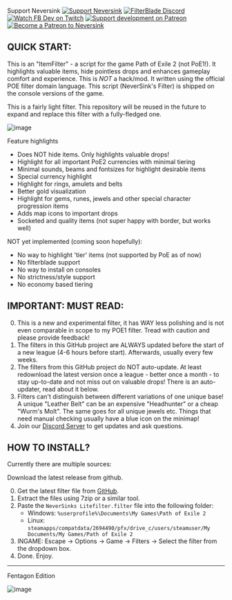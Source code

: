 Support Neversink
[![Support Neversink](https://img.shields.io/badge/twitter-grey.svg?style=for-the-badge&logo=twitter)](https://twitter.com/NeverSinkDev) [![FilterBlade Discord](https://img.shields.io/badge/discord-grey.svg?style=for-the-badge&logo=discord)](https://discord.gg/zFEx92a) [![Watch FB Dev on Twitch](https://img.shields.io/badge/twitch-grey.svg?style=for-the-badge&logo=twitch)](https://twitch.tv/neversink) [![Support development on Patreon](https://img.shields.io/badge/patreon-grey.svg?style=for-the-badge&logo=patreon)](https://www.patreon.com/Neversink)
[![Become a Patreon to Neversink](https://img.shields.io/badge/patreon-%F0%9F%8E%AF-orange.svg)](https://www.patreon.com/Neversink)

## **QUICK START:**

This is an "ItemFilter" - a script for the game Path of Exile 2 (not PoE1!). It highlights valuable items, hide pointless drops and enhances gameplay comfort and experience.
This is *NOT* a hack/mod. It written using the official POE filter domain language. This script (NeverSink's Filter) is shipped on the console versions of the game.

This is a fairly light filter. This repository will be reused in the future to expand and replace this filter with a fully-fledged one.

![image](https://github.com/user-attachments/assets/8a8addae-5bcf-44f6-8144-c163e04b821a)

Feature highlights
- Does NOT hide items. Only highlights valuable drops!
- Highlight for all important PoE2 currencies with minimal tiering
- Minimal sounds, beams and fontsizes for highlight desirable items
- Special currency highlight
- Highlight for rings, amulets and belts
- Better gold visualization
- Highlight for gems, runes, jewels and other special character progression items
- Adds map icons to important drops
- Socketed and quality items (not super happy with border, but works well)

NOT yet implemented (coming soon hopefully):
- No way to highlight 'tier' items (not supported by PoE as of now)
- No filterblade support
- No way to install on consoles
- No strictness/style support
- No economy based tiering

## **IMPORTANT: MUST READ:**

0) This is a new and experimental filter, it has WAY less polishing and is not even comparable in scope to my POE1 filter. Tread with caution and please provide feedback! 
1) The filters in this GitHub project are ALWAYS updated before the start of a new league (4-6 hours before start). Afterwards, usually every few weeks.
2) The filters from this GitHub project do NOT auto-update. At least redownload the latest version once a league - better once a month - to stay up-to-date and not miss out on valuable drops! There is an auto-updater, read about it below.
3) Filters can't distinguish between different variations of one unique base! A unique "Leather Belt" can be an expensive "Headhunter" or a cheap "Wurm's Molt". The same goes for all unique jewels etc. Things that need manual checking usually have a blue icon on the minimap!
4) Join our [Discord Server](https://discord.gg/zFEx92a) to get updates and ask questions.

## **HOW TO INSTALL?**

Currently there are multiple sources:

Download the latest release from github.

0) Get the latest filter file from [GitHub](https://github.com/NeverSinkDev/NeverSink-PoE2litefilter/releases/latest).
1) Extract the files using 7zip or a similar tool.
2) Paste the `NeverSinks Litefilter.filter` file into the following folder:
   - Windows: `%userprofile%\Documents\My Games\Path of Exile 2`
   - Linux: `steamapps/compatdata/2694490/pfx/drive_c/users/steamuser/My Documents/My Games/Path of Exile 2`
4) INGAME: Escape -> Options -> Game -> Filters -> Select the filter from the dropdown box.
5) Done. Enjoy.

--------------------------

Fentagon Edition

![image](https://github.com/user-attachments/assets/d6e825ba-c94c-41a5-b487-f13f60868578)

